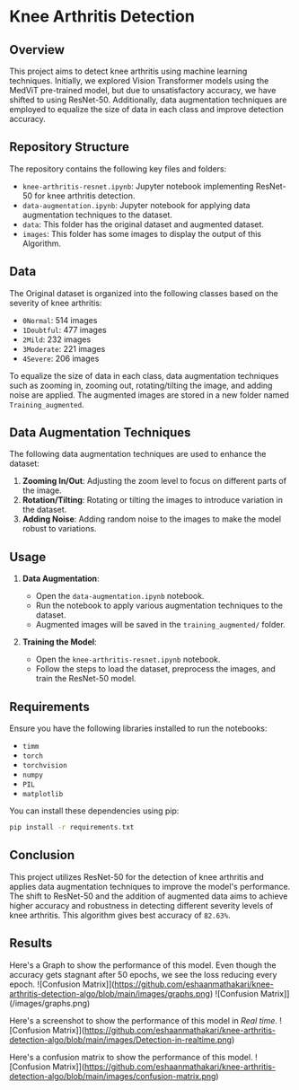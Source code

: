 # Knee Arthritis Detection 

## Overview

This project aims to detect knee arthritis using machine learning techniques. Initially, we explored Vision Transformer models using the MedViT pre-trained model, but due to unsatisfactory accuracy, we have shifted to using ResNet-50. Additionally, data augmentation techniques are employed to equalize the size of data in each class and improve detection accuracy.

## Repository Structure

The repository contains the following key files and folders:

- `knee-arthritis-resnet.ipynb`: Jupyter notebook implementing ResNet-50 for knee arthritis detection.
- `data-augmentation.ipynb`: Jupyter notebook for applying data augmentation techniques to the dataset.
- `data`: This folder has the original dataset and augmented dataset. 
- `images`: This folder has some images to display the output of this Algorithm.

## Data

The Original dataset is organized into the following classes based on the severity of knee arthritis:
- `0Normal`: 514 images
- `1Doubtful`: 477 images
- `2Mild`: 232 images
- `3Moderate`: 221 images
- `4Severe`: 206 images

To equalize the size of data in each class, data augmentation techniques such as zooming in, zooming out, rotating/tilting the image, and adding noise are applied. The augmented images are stored in a new folder named `Training_augmented`.

## Data Augmentation Techniques

The following data augmentation techniques are used to enhance the dataset:

1. **Zooming In/Out**: Adjusting the zoom level to focus on different parts of the image.
2. **Rotation/Tilting**: Rotating or tilting the images to introduce variation in the dataset.
3. **Adding Noise**: Adding random noise to the images to make the model robust to variations.

## Usage

1. **Data Augmentation**:
   - Open the `data-augmentation.ipynb` notebook.
   - Run the notebook to apply various augmentation techniques to the dataset.
   - Augmented images will be saved in the `training_augmented/` folder.

2. **Training the Model**:
   - Open the `knee-arthritis-resnet.ipynb` notebook.
   - Follow the steps to load the dataset, preprocess the images, and train the ResNet-50 model.

## Requirements

Ensure you have the following libraries installed to run the notebooks:

- `timm`
- `torch`
- `torchvision`
- `numpy`
- `PIL`
- `matplotlib`

You can install these dependencies using pip:

```bash
pip install -r requirements.txt
```

## Conclusion

This project utilizes ResNet-50 for the detection of knee arthritis and applies data augmentation techniques to improve the model's performance. The shift to ResNet-50 and the addition of augmented data aims to achieve higher accuracy and robustness in detecting different severity levels of knee arthritis. This algorithm gives best accuracy of `82.63%`.

## Results
Here's a Graph to show the performance of this model. Even though the accuracy gets stagnant after 50 epochs, we see the loss reducing every epoch. 
![Confusion Matrix]](https://github.com/eshaanmathakari/knee-arthritis-detection-algo/blob/main/images/graphs.png)
![Confusion Matrix]](/images/graphs.png)

Here's a screenshot to show the performance of this model in *Real time*.
![Confusion Matrix]](https://github.com/eshaanmathakari/knee-arthritis-detection-algo/blob/main/images/Detection-in-realtime.png)

Here's a confusion matrix to show the performance of this model. 
![Confusion Matrix]](https://github.com/eshaanmathakari/knee-arthritis-detection-algo/blob/main/images/confusion-matrix.png)


